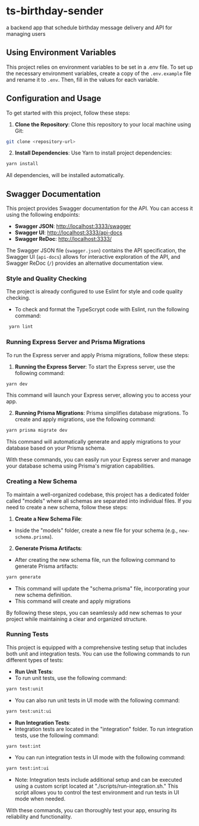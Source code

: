 # ts-birthday-sender
a backend app that schedule birthday message delivery and API for managing users

## Using Environment Variables

This project relies on environment variables to be set in a .env file. To set up the necessary environment variables, create a copy of the `.env.example` file and rename it to `.env`. Then, fill in the values for each variable.

## Configuration and Usage

To get started with this project, follow these steps:

1. **Clone the Repository**: Clone this repository to your local machine using Git:
``` bash
git clone <repository-url>
```

2. **Install Dependencies**: Use Yarn to install project dependencies:
```bash
yarn install
```

All dependencies, will be installed automatically.

## Swagger Documentation

This project provides Swagger documentation for the API. You can access it using the following endpoints:

- **Swagger JSON**: [http://localhost:3333/swagger](http://localhost:3333/swagger)
- **Swagger UI**: [http://localhost:3333/api-docs](http://localhost:3333/api-docs)
- **Swagger ReDoc**: [http://localhost:3333/](http://localhost:3333/)

The Swagger JSON file (`swagger.json`) contains the API specification, the Swagger UI (`api-docs`) allows for interactive exploration of the API, and Swagger ReDoc (`/`) provides an alternative documentation view.

### Style and Quality Checking

The project is already configured to use Eslint for style and code quality checking.

- To check and format the TypeScrypt code with Eslint, run the following command:
```bash
 yarn lint
```

### Running Express Server and Prisma Migrations
To run the Express server and apply Prisma migrations, follow these steps:

1. **Running the Express Server**: To start the Express server, use the following command:
```bash
yarn dev
```
This command will launch your Express server, allowing you to access your app.

2. **Running Prisma Migrations**: Prisma simplifies database migrations. To create and apply migrations, use the following command:
```bash
yarn prisma migrate dev
```
This command will automatically generate and apply migrations to your database based on your Prisma schema.

With these commands, you can easily run your Express server and manage your database schema using Prisma's migration capabilities.

### Creating a New Schema

To maintain a well-organized codebase, this project has a dedicated folder called "models" where all schemas are separated into individual files. If you need to create a new schema, follow these steps:

1. **Create a New Schema File**:

  - Inside the "models" folder, create a new file for your schema (e.g., `new-schema.prisma`).

2. **Generate Prisma Artifacts**:

  - After creating the new schema file, run the following command to generate Prisma artifacts:

  ```bash
  yarn generate
  ```

  - This command will update the "schema.prisma" file, incorporating your new schema definition.
  - This command will create and apply migrations

By following these steps, you can seamlessly add new schemas to your project while maintaining a clear and organized structure.

### Running Tests

This project is equipped with a comprehensive testing setup that includes both unit and integration tests. You can use the following commands to run different types of tests:

- **Run Unit Tests**:
 - To run unit tests, use the following command:
  ```bash
  yarn test:unit
  ```
 - You can also run unit tests in UI mode with the following command:
  ```bash
  yarn test:unit:ui
  ```

- **Run Integration Tests**:
 - Integration tests are located in the "integration" folder. To run integration tests, use the following command:
  ```bash
  yarn test:int
  ```
 - You can run integration tests in UI mode with the following command:
  ```bash
  yarn test:int:ui
  ```

 - Note: Integration tests include additional setup and can be executed using a custom script located at "./scripts/run-integration.sh." This script allows you to control the test environment and run tests in UI mode when needed.

With these commands, you can thoroughly test your app, ensuring its reliability and functionality.



